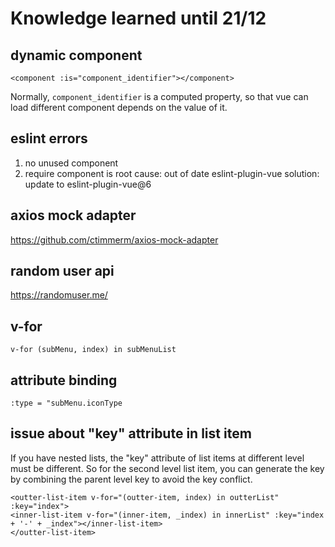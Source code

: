 # Knowledge learned until 21/12

## dynamic component
`<component :is="component_identifier"></component>`

Normally, `component_identifier` is a computed property, so that vue can load different component depends on the value of it.

## eslint errors 
1. no unused component
2. require component is
root cause: out of date eslint-plugin-vue
solution: update to eslint-plugin-vue@6

## axios mock adapter
https://github.com/ctimmerm/axios-mock-adapter

## random user api
https://randomuser.me/

## v-for
`v-for (subMenu, index) in subMenuList`

## attribute binding
`:type = "subMenu.iconType`

## issue about "key" attribute in list item
If you have nested lists, the "key" attribute of list items at different level must be different. So for the second level list item, you can generate the key by combining the parent level key to avoid the key conflict.   
```
<outter-list-item v-for="(outter-item, index) in outterList" :key="index">   
<inner-list-item v-for="(inner-item, _index) in innerList" :key="index + '-' + _index"></inner-list-item>   
</outter-list-item>   
```
